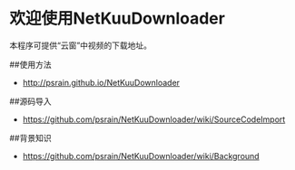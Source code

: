 欢迎使用NetKuuDownloader
================
本程序可提供“云窗”中视频的下载地址。

##使用方法
* http://psrain.github.io/NetKuuDownloader

##源码导入
* https://github.com/psrain/NetKuuDownloader/wiki/SourceCodeImport

##背景知识
* https://github.com/psrain/NetKuuDownloader/wiki/Background
